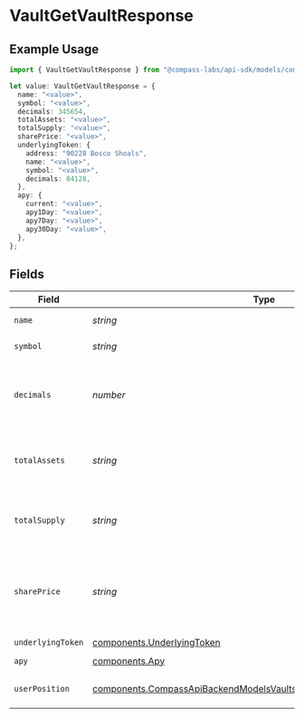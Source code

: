 # VaultGetVaultResponse

## Example Usage

```typescript
import { VaultGetVaultResponse } from "@compass-labs/api-sdk/models/components";

let value: VaultGetVaultResponse = {
  name: "<value>",
  symbol: "<value>",
  decimals: 345654,
  totalAssets: "<value>",
  totalSupply: "<value>",
  sharePrice: "<value>",
  underlyingToken: {
    address: "90228 Bosco Shoals",
    name: "<value>",
    symbol: "<value>",
    decimals: 84128,
  },
  apy: {
    current: "<value>",
    apy1Day: "<value>",
    apy7Day: "<value>",
    apy30Day: "<value>",
  },
};
```

## Fields

| Field                                                                                                                                                          | Type                                                                                                                                                           | Required                                                                                                                                                       | Description                                                                                                                                                    |
| -------------------------------------------------------------------------------------------------------------------------------------------------------------- | -------------------------------------------------------------------------------------------------------------------------------------------------------------- | -------------------------------------------------------------------------------------------------------------------------------------------------------------- | -------------------------------------------------------------------------------------------------------------------------------------------------------------- |
| `name`                                                                                                                                                         | *string*                                                                                                                                                       | :heavy_check_mark:                                                                                                                                             | Name of the vault.                                                                                                                                             |
| `symbol`                                                                                                                                                       | *string*                                                                                                                                                       | :heavy_check_mark:                                                                                                                                             | Symbol of the vault.                                                                                                                                           |
| `decimals`                                                                                                                                                     | *number*                                                                                                                                                       | :heavy_check_mark:                                                                                                                                             | Number of decimals used for the vault's share precision.                                                                                                       |
| `totalAssets`                                                                                                                                                  | *string*                                                                                                                                                       | :heavy_check_mark:                                                                                                                                             | Total amount of assets deposited in the vault.                                                                                                                 |
| `totalSupply`                                                                                                                                                  | *string*                                                                                                                                                       | :heavy_check_mark:                                                                                                                                             | Total amount of shares issued from the vault.                                                                                                                  |
| `sharePrice`                                                                                                                                                   | *string*                                                                                                                                                       | :heavy_check_mark:                                                                                                                                             | The price of one vault share in terms of the underlying asset.                                                                                                 |
| `underlyingToken`                                                                                                                                              | [components.UnderlyingToken](../../models/components/underlyingtoken.md)                                                                                       | :heavy_check_mark:                                                                                                                                             | N/A                                                                                                                                                            |
| `apy`                                                                                                                                                          | [components.Apy](../../models/components/apy.md)                                                                                                               | :heavy_check_mark:                                                                                                                                             | N/A                                                                                                                                                            |
| `userPosition`                                                                                                                                                 | [components.CompassApiBackendModelsVaultsReadResponseVaultUserPosition](../../models/components/compassapibackendmodelsvaultsreadresponsevaultuserposition.md) | :heavy_minus_sign:                                                                                                                                             | The user's position in the vault.                                                                                                                              |
